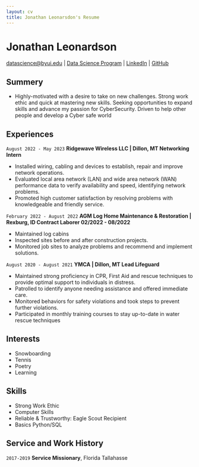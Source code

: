 ```yaml
---
layout: cv
title: Jonathan Leonarsdon's Resume
---
```

# Jonathan Leonardson

<div id="webaddress">
<a href="datascience@byui.edu">datascience@byui.edu</a>
| <a href="https://byuidatascience.github.io/development.html">Data Science Program</a>
| <a href="https://www.linkedin.com/groups/13537407/">LinkedIn</a>
| <a href="https://github.com/byuids-resumes">GitHub</a>
</div>

<!-- https://www.monique.tech/the-art-of-markdown -->

## Summery  

- Highly-motivated with a desire to take on new challenges. Strong work ethic and quick at mastering new skills. Seeking
opportunities to expand skills and advance my passion for CyberSecurity. Driven to help other people and develop a Cyber safe
world

## Experiences
`August 2022 - May 2023`
__Ridgewave Wireless LLC | Dillon, MT Networking Intern__

- Installed wiring, cabling and devices to establish, repair and improve network
operations.
- Evaluated local area network (LAN) and wide area network (WAN) performance
data to verify availability and speed, identifying network problems.
- Promoted high customer satisfaction by resolving problems with knowledgeable
and friendly service.

`February 2022 - August 2022`
__AGM Log Home Maintenance & Restoration | Rexburg, ID Contract Laborer 02/2022 - 08/2022__

- Maintained log cabins
- Inspected sites before and after construction projects.
- Monitored job sites to analyze problems and recommend and implement
solutions.

`August 2020 - August 2021`
__YMCA | Dillon, MT Lead Lifeguard__
- Maintained strong proficiency in CPR, First Aid and rescue techniques to
provide optimal support to individuals in distress.
- Patrolled to identify anyone needing assistance and offered immediate care.
- Monitored behaviors for safety violations and took steps to prevent further
violations.
- Participated in monthly training courses to stay up-to-date in water rescue
techniques

## Interests
- Snowboarding
- Tennis
- Poetry
- Learning

## Skills
- Strong Work Ethic
- Computer Skills
- Reliable & Trustworthy: Eagle Scout Recipient
- Basics Python/SQL

## Service and Work History

`2017-2019`
__Service Missionary__, Florida Tallahasse



<!-- ### Footer

Last updated: May 2013 -->


